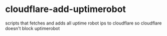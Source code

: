 # cloudflare-add-uptimerobot
scripts that fetches and adds all uptime robot ips to cloudflare so cloudflare doesn't block uptimerobot
